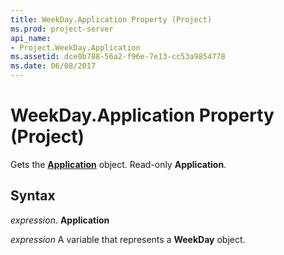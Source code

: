 ```yaml
---
title: WeekDay.Application Property (Project)
ms.prod: project-server
api_name:
- Project.WeekDay.Application
ms.assetid: dce0b788-56a2-f96e-7e13-cc53a9854778
ms.date: 06/08/2017
---
```



# WeekDay.Application Property (Project)

Gets the  **[Application](Project.Application.md)** object. Read-only **Application**.


## Syntax

 _expression_. **Application**

 _expression_ A variable that represents a **WeekDay** object.



